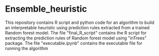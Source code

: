 # Ensemble_heuristic
This repository contains R script and python code for an algorithm to build an interpretable heuristic using prediction rules extracted from a trained Random forest model.
The file "final_R_script" contains the R script for extracting the prediction rules of Random forest model using "inTrees" package.
The file "executable.ipynb" contains the executable file for running the algorithm

